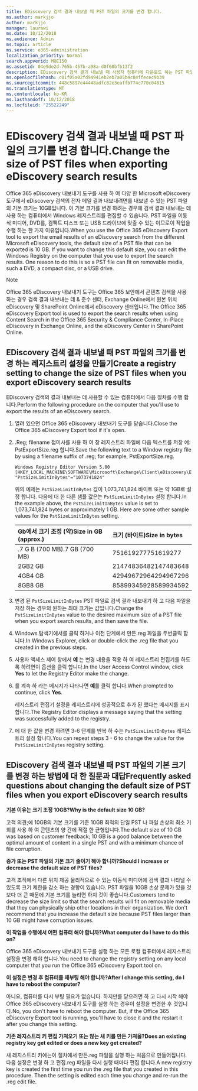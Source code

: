 ```yaml
---
title: EDiscovery 검색 결과 내보낼 때 PST 파일의 크기를 변경 합니다.
ms.author: markjjo
author: markjjo
manager: laurawi
ms.date: 10/12/2018
ms.audience: Admin
ms.topic: article
ms.service: o365-administration
localization_priority: Normal
search.appverid: MOE150
ms.assetid: 04e9de2d-765b-457b-a98a-d0f60bfb13f2
description: EDiscovery 검색 결과 내보낼 때 사용자 컴퓨터에 다운로드 하는 PST 파일의 기본 크기를 변경할 수 있습니다.
ms.openlocfilehash: c01f05a02fd94941eb2eb7a05b4c84ffecec9b39
ms.sourcegitcommit: 448c5897e44448adfc82e3eaffb774c770c04815
ms.translationtype: MT
ms.contentlocale: ko-KR
ms.lasthandoff: 10/12/2018
ms.locfileid: "25522249"
---
```

# <a name="change-the-size-of-pst-files-when-exporting-ediscovery-search-results"></a><span data-ttu-id="88825-103">EDiscovery 검색 결과 내보낼 때 PST 파일의 크기를 변경 합니다.</span><span class="sxs-lookup"><span data-stu-id="88825-103">Change the size of PST files when exporting eDiscovery search results</span></span>

<span data-ttu-id="88825-p101">Office 365 eDiscovery 내보내기 도구를 사용 하 여 다양 한 Microsoft eDiscovery 도구에서 eDiscovery 검색의 전자 메일 결과 내보내려면를 내보낼 수 있는 PST 파일의 기본 크기는 10GB입니다. 이 기본 크기를 변경 하려는 경우에 검색 결과 내보내는 데 사용 하는 컴퓨터에서 Windows 레지스트리를 편집할 수 있습니다. PST 파일을 이동식 미디어, DVD를, 컴팩트 디스크 또는 USB 드라이브에 맞출 수 있는 이므로이 작업을 수행 하는 한 가지 이유입니다.</span><span class="sxs-lookup"><span data-stu-id="88825-p101">When you use the Office 365 eDiscovery Export tool to export the email results of an eDiscovery search from the different Microsoft eDiscovery tools, the default size of a PST file that can be exported is 10 GB. If you want to change this default size, you can edit the Windows Registry on the computer that you use to export the search results. One reason to do this is so a PST file can fit on removable media, such a DVD, a compact disc, or a USB drive.</span></span> 
  
> [!NOTE]
>  <span data-ttu-id="88825-107">Office 365 eDiscovery 내보내기 도구는 Office 365 보안에서 콘텐츠 검색을 사용 하는 경우 검색 결과 내보내는 데 &amp; 준수 센터, Exchange Online에서 원본 위치 eDiscovery 및 SharePoint Online에서 eDiscovery 센터입니다.</span><span class="sxs-lookup"><span data-stu-id="88825-107">The Office 365 eDiscovery Export tool is used to export the search results when using Content Search in the Office 365 Security &amp; Compliance Center, In-Place eDiscovery in Exchange Online, and the eDiscovery Center in SharePoint Online.</span></span> 
  
## <a name="create-a-registry-setting-to-change-the-size-of-pst-files-when-you-export-ediscovery-search-results"></a><span data-ttu-id="88825-108">EDiscovery 검색 결과 내보낼 때 PST 파일의 크기를 변경 하는 레지스트리 설정을 만들기</span><span class="sxs-lookup"><span data-stu-id="88825-108">Create a registry setting to change the size of PST files when you export eDiscovery search results</span></span>

<span data-ttu-id="88825-109">EDiscovery 검색의 결과 내보내는 데 사용할 수 있는 컴퓨터에서 다음 절차를 수행 합니다.</span><span class="sxs-lookup"><span data-stu-id="88825-109">Perform the following procedure on the computer that you'll use to export the results of an eDiscovery search.</span></span>
  
1. <span data-ttu-id="88825-110">열려 있으면 Office 365 eDiscovery 내보내기 도구를 닫습니다.</span><span class="sxs-lookup"><span data-stu-id="88825-110">Close the Office 365 eDiscovery Export tool if it's open.</span></span> 
    
2. <span data-ttu-id="88825-111">.Reg; filename 접미사를 사용 하 여 창 레지스트리 파일에 다음 텍스트를 저장 예: PstExportSize.reg 합니다.</span><span class="sxs-lookup"><span data-stu-id="88825-111">Save the following text to a Window registry file by using a filename suffix of .reg; for example, PstExportSize.reg.</span></span> 
    
    ```
    Windows Registry Editor Version 5.00
    [HKEY_LOCAL_MACHINE\SOFTWARE\Microsoft\Exchange\Client\eDiscovery\ExportTool]
    "PstSizeLimitInBytes"="1073741824"
    ```

    <span data-ttu-id="88825-p102">위의 예제는 `PstSizeLimitInBytes` 값이 1,073,741,824 바이트 또는 약 1GB로 설정 합니다. 다음에 대 한 다른 샘플 값은는 `PstSizeLimitInBytes` 설정 합니다.</span><span class="sxs-lookup"><span data-stu-id="88825-p102">In the example above, the  `PstSizeLimitInBytes` value is set to 1,073,741,824 bytes or approximately 1 GB. Here are some other sample values for the  `PstSizeLimitInBytes` setting.</span></span> 
    
    |<span data-ttu-id="88825-114">**Gb에서 크기 조정 (약)**</span><span class="sxs-lookup"><span data-stu-id="88825-114">**Size in GB (approx.)**</span></span>|<span data-ttu-id="88825-115">**크기 (바이트)**</span><span class="sxs-lookup"><span data-stu-id="88825-115">**Size in bytes**</span></span>|
    |:-----|:-----|
    |<span data-ttu-id="88825-116">.7 G B (700 MB)</span><span class="sxs-lookup"><span data-stu-id="88825-116">.7 GB (700 MB)</span></span>  <br/> |<span data-ttu-id="88825-117">751619277</span><span class="sxs-lookup"><span data-stu-id="88825-117">751619277</span></span>  <br/> |
    |<span data-ttu-id="88825-118">2GB</span><span class="sxs-lookup"><span data-stu-id="88825-118">2 GB</span></span>  <br/> |<span data-ttu-id="88825-119">2147483648</span><span class="sxs-lookup"><span data-stu-id="88825-119">2147483648</span></span>  <br/> |
    |<span data-ttu-id="88825-120">4GB</span><span class="sxs-lookup"><span data-stu-id="88825-120">4 GB</span></span>  <br/> |<span data-ttu-id="88825-121">4294967296</span><span class="sxs-lookup"><span data-stu-id="88825-121">4294967296</span></span>  <br/> |
    |<span data-ttu-id="88825-122">8GB</span><span class="sxs-lookup"><span data-stu-id="88825-122">8 GB</span></span>  <br/> |<span data-ttu-id="88825-123">8589934592</span><span class="sxs-lookup"><span data-stu-id="88825-123">8589934592</span></span>  <br/> |
   
3. <span data-ttu-id="88825-124">변경 된 `PstSizeLimitInBytes` PST 파일로 검색 결과 내보내기 하 고 다음 파일을 저장 하는 경우의 원하는 최대 크기는 값입니다.</span><span class="sxs-lookup"><span data-stu-id="88825-124">Change the `PstSizeLimitInBytes` value to the desired maximum size of a PST file when you export search results, and then save the file.</span></span> 
    
4. <span data-ttu-id="88825-125">Windows 탐색기에서를 클릭 하거나 이전 단계에서 만든.reg 파일을 두번클릭 합니다.</span><span class="sxs-lookup"><span data-stu-id="88825-125">In Windows Explorer, click or double-click the .reg file that you created in the previous steps.</span></span>
    
5. <span data-ttu-id="88825-126">사용자 액세스 제어 창에서 **예** 는 변경 내용을 적용 하 여 레지스트리 편집기를 하도록 하려면이 옵션을 클릭 합니다.</span><span class="sxs-lookup"><span data-stu-id="88825-126">In the User Access Control window, click **Yes** to let the Registry Editor make the change.</span></span> 
    
6. <span data-ttu-id="88825-127">를 계속 하 라는 메시지가 나타나면 **예**를 클릭 합니다.</span><span class="sxs-lookup"><span data-stu-id="88825-127">When prompted to continue, click **Yes**.</span></span>
    
    <span data-ttu-id="88825-128">레지스트리 편집기 설정을 레지스트리에 성공적으로 추가 된 했다는 메시지를 표시 합니다.</span><span class="sxs-lookup"><span data-stu-id="88825-128">The Registry Editor displays a message saying that the setting was successfully added to the registry.</span></span>
    
7. <span data-ttu-id="88825-129">에 대 한 값을 변경 하려면 3-6 단계를 반복 하 수는 `PstSizeLimitInBytes` 레지스트리 설정 합니다.</span><span class="sxs-lookup"><span data-stu-id="88825-129">You can repeat steps 3 - 6 to change the value for the  `PstSizeLimitInBytes` registry setting.</span></span> 
  
## <a name="frequently-asked-questions-about-changing-the-default-size-of-pst-files-when-you-export-ediscovery-search-results"></a><span data-ttu-id="88825-130">EDiscovery 검색 결과 내보낼 때 PST 파일의 기본 크기를 변경 하는 방법에 대 한 질문과 대답</span><span class="sxs-lookup"><span data-stu-id="88825-130">Frequently asked questions about changing the default size of PST files when you export eDiscovery search results</span></span>

 <span data-ttu-id="88825-131">**기본 이유는 크기 조정 10GB?**</span><span class="sxs-lookup"><span data-stu-id="88825-131">**Why is the default size 10 GB?**</span></span>
  
<span data-ttu-id="88825-132">고객 의견;에 10GB의 기본 크기를 기준 10GB 최적의 단일 PST 나 파일 손상의 최소 기회를 사용 하 여 콘텐츠의 양 간에 적절 한 균형입니다.</span><span class="sxs-lookup"><span data-stu-id="88825-132">The default size of 10 GB was based on customer feedback; 10 GB is a good balance between the optimal amount of content in a single PST and with a minimum chance of file corruption.</span></span>
  
 <span data-ttu-id="88825-133">**증가 또는 PST 파일의 기본 크기 줄이기 해야 합니까?**</span><span class="sxs-lookup"><span data-stu-id="88825-133">**Should I increase or decrease the default size of PST files?**</span></span>
  
<span data-ttu-id="88825-p103">고객 조직에서 다른 위치 제공 물리적으로 수 있는 이동식 미디어에 검색 결과 나타낼 수 있도록 크기 제한을 감소 하는 경향이 있습니다. PST 파일을 10GB 손상 문제가 있을 것 보다 더 큰 때문에 기본 크기를 늘리면 하지 것이 좋습니다.</span><span class="sxs-lookup"><span data-stu-id="88825-p103">Customers tend to decrease the size limit so that the search results will fit on removable media that they can physically ship other locations in their organization. We don't recommend that you increase the default size because PST files larger than 10 GB might have corruption issues.</span></span>
  
 <span data-ttu-id="88825-136">**이 작업을 수행에서 어떤 컴퓨터 해야 합니까?**</span><span class="sxs-lookup"><span data-stu-id="88825-136">**What computer do I have to do this on?**</span></span>
  
<span data-ttu-id="88825-137">Office 365 eDiscovery 내보내기 도구를 실행 하는 모든 로컬 컴퓨터에서 레지스트리 설정을 변경 해야 합니다.</span><span class="sxs-lookup"><span data-stu-id="88825-137">You need to change the registry setting on any local computer that you run the Office 365 eDiscovery Export tool on.</span></span>
  
 <span data-ttu-id="88825-138">**이 설정은 변경 후 컴퓨터를 재부팅 해야 합니까?**</span><span class="sxs-lookup"><span data-stu-id="88825-138">**After I change this setting, do I have to reboot the computer?**</span></span>
  
<span data-ttu-id="88825-p104">아니요, 컴퓨터를 다시 부팅 필요가 없습니다. 하지만를 닫으려면 하 고 다시 시작 해야 Office 365 eDiscovery 내보내기 도구를 실행 하는 경우이 설정을 변경한 후 것입니다.</span><span class="sxs-lookup"><span data-stu-id="88825-p104">No, you don't have to reboot the computer. But, if the Office 365 eDiscovery Export tool is running, you'll have to close it and the restart it after you change this setting.</span></span>
  
 <span data-ttu-id="88825-141">**기존 레지스트리 키 편집 가져오기 또는 않는 새 키를 만든 가져올?**</span><span class="sxs-lookup"><span data-stu-id="88825-141">**Does an existing registry key get edited or does a new key get created?**</span></span>
  
<span data-ttu-id="88825-p105">새 레지스트리 키에는이 절차에서 만든.reg 파일을 실행 하는 처음으로 만들어집니다. 다음 설정은 변경 하 고 편집.reg 파일을 다시 실행 때마다 편집 합니다.</span><span class="sxs-lookup"><span data-stu-id="88825-p105">A new registry key is created the first time you run the .reg file that you created in this procedure. Then the setting is edited each time you change and re-run the .reg edit file.</span></span>
